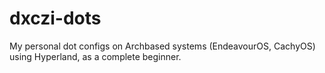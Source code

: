 # dxczi-dots
My personal dot configs on Archbased systems (EndeavourOS, CachyOS) using Hyperland, as a complete beginner. 
